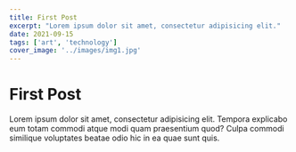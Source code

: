 ```yaml
---
title: First Post
excerpt: "Lorem ipsum dolor sit amet, consectetur adipisicing elit."
date: 2021-09-15
tags: ['art', 'technology']
cover_image: '../images/img1.jpg'
---
```


# First Post

Lorem ipsum dolor sit amet, consectetur adipisicing elit. Tempora explicabo eum totam commodi atque modi quam praesentium quod? Culpa commodi similique voluptates beatae odio hic in ea quae sunt quis.